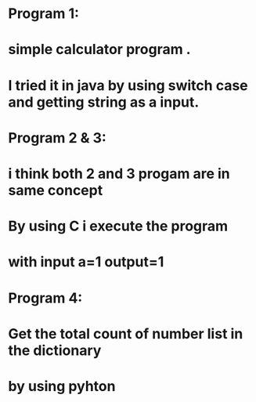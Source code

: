 # Program 1:
# simple calculator program .
# I tried it in java by using switch case and getting string as a input. 
# Program 2 & 3:
# i think both 2 and 3 progam are in same concept 
# By using C i execute the program
# with input a=1 output=1
# Program 4:
# Get the total count of number list in the dictionary 
# by using pyhton 
